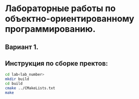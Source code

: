 # Лабораторные работы по объектно-ориентированному программированию.
## Вариант 1.
## Инструкция по сборке пректов:
```sh
cd lab<lab_number>
mkdir build
cd build
cmake ../CMakeLists.txt
make
```
